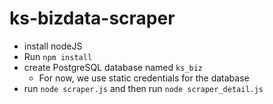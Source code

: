 # ks-bizdata-scraper
- install nodeJS
- Run `npm install`
- create PostgreSQL database named `ks_biz`
  - For now, we use static credentials for the database
- run `node scraper.js` and then run `node scraper_detail.js`
